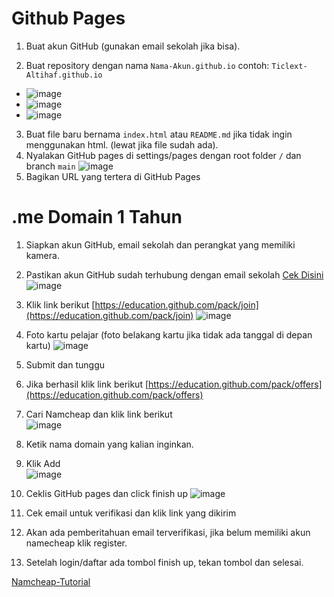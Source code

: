 # Github Pages

1. Buat akun GitHub (gunakan email sekolah jika bisa).

2. Buat repository dengan nama `Nama-Akun.github.io` contoh: `Ticlext-Altihaf.github.io`
- ![image](https://user-images.githubusercontent.com/77704356/154445544-ada5d92d-c614-4020-b167-c4b8ec9b5ed9.png)
- ![image](https://user-images.githubusercontent.com/77704356/154445701-bc13ab82-7030-48c3-bdff-2c49b939b561.png)
- ![image](https://user-images.githubusercontent.com/77704356/154445914-86695830-efa9-42aa-a7a5-2929696eb529.png)



3. Buat file baru bernama `index.html` atau `README.md` jika tidak ingin menggunakan html. (lewat jika file sudah ada).
4. Nyalakan GitHub pages di settings/pages dengan root folder `/` dan branch `main`
![image](https://user-images.githubusercontent.com/77704356/154445109-caf82c90-6cb6-4782-aa1a-b22874afe2bd.png)
5. Bagikan URL yang tertera di GitHub Pages

# .me Domain 1 Tahun

1. Siapkan akun GitHub, email sekolah dan perangkat yang memiliki kamera.
2. Pastikan akun GitHub sudah terhubung dengan email sekolah [Cek Disini](https://github.com/settings/emails)
![image](https://user-images.githubusercontent.com/77704356/154437933-4d4d1d74-a429-4035-870f-a760aa7bee38.png)

3. Klik link berikut [https://education.github.com/pack/join](https://education.github.com/pack/join)
![image](https://user-images.githubusercontent.com/77704356/154438800-a7301ccf-c8be-4183-8edf-b864a8b6c29c.png)

4. Foto kartu pelajar (foto belakang kartu jika tidak ada tanggal di depan kartu)
![image](https://user-images.githubusercontent.com/77704356/154438988-451d0e43-545d-4c0d-93b2-031344eb3bed.png)

5. Submit dan tunggu

6. Jika berhasil klik link berikut [https://education.github.com/pack/offers](https://education.github.com/pack/offers)
7. Cari Namcheap dan klik link berikut\
![image](https://user-images.githubusercontent.com/77704356/154447448-b0a95409-4c5b-4b79-bb9d-79e9b987f5d5.png)
8. Ketik nama domain yang kalian inginkan.
9. Klik Add\
![image](https://user-images.githubusercontent.com/77704356/154447730-1628b4ad-4ff0-40a2-9b6d-ea83e640fcc1.png)
11. Ceklis GitHub pages dan click finish up
![image](https://user-images.githubusercontent.com/77704356/154447902-f25d8f3d-3e5b-43b7-9a6b-448f679b37d4.png)
12. Cek email untuk verifikasi dan klik link yang dikirim
13. Akan ada pemberitahuan email terverifikasi, jika belum memiliki akun namecheap klik register.
14. Setelah login/daftar ada tombol finish up, tekan tombol dan selesai.

[Namcheap-Tutorial](https://www.namecheap.com/support/knowledgebase/article.aspx/9687/35/how-to-register-a-domain-via-our-educational-promotion-at-ncme/)
 

